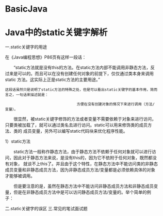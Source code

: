 # BasicJava

Java中的static关键字解析
=================================
一.static关键字的用途

在《Java编程思想》P86页有这样一段话：

　　“static方法就是没有this的方法。在static方法内部不能调用非静态方法，反过来是可以的。而且可以在没有创建任何对象的前提下，仅仅通过类本身来调用static
  方法。这实际上正是static方法的主要用途。”
  
    这段话虽然只是说明了static方法的特殊之处，但是可以看出static关键字的基本作用，简而言之，一句话来描述就是：
       
                                     方便在没有创建对象的情况下来进行调用（方法/变量）。

　　很显然，被static关键字修饰的方法或者变量不需要依赖于对象来进行访问，只要类被加载了，就可以通过类名去进行访问。static可以用来修饰类的成员方法、类的
  成员变量，另外可以编写static代码块来优化程序性能。
  
  1）static方法

　　static方法一般称作静态方法，由于静态方法不依赖于任何对象就可以进行访问，因此对于静态方法来说，是没有this的，因为它不依附于任何对象，既然都没有对象，
  就谈不上this了。并且由于这个特性，在静态方法中不能访问类的非静态成员变量和非静态成员方法，因为非静态成员方法/变量都是必须依赖具体的对象才能够被调用。

　　但是要注意的是，虽然在静态方法中不能访问非静态成员方法和非静态成员变量，但是在非静态成员方法中是可以访问静态成员方法/变量的。举个简单的例子：



二.static关键字的误区
三.常见的笔试面试题

